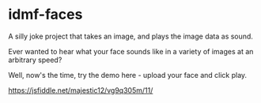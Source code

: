 # idmf-faces
A silly joke project that takes an image, and plays the image data as sound.

Ever wanted to hear what your face sounds like in a variety of images at an arbitrary speed?

Well, now's the time, try the demo here - upload your face and click play.

https://jsfiddle.net/majestic12/vg9q305m/11/
